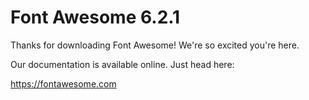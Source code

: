 # Font Awesome 6.2.1

Thanks for downloading Font Awesome! We're so excited you're here.

Our documentation is available online. Just head here:

https://fontawesome.com
